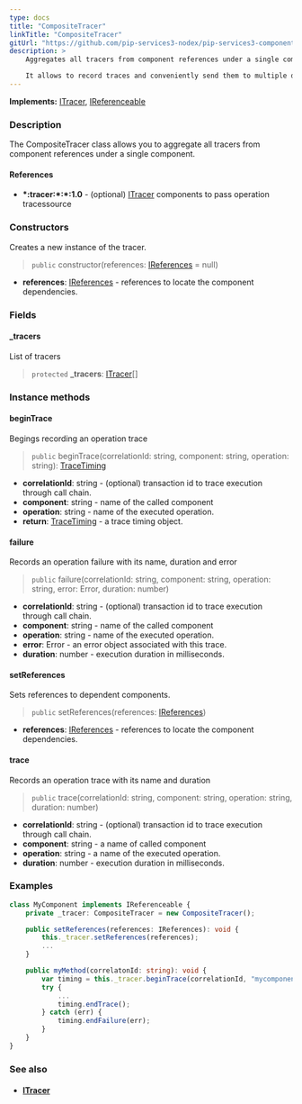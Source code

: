 ```yaml
---
type: docs
title: "CompositeTracer"
linkTitle: "CompositeTracer"
gitUrl: "https://github.com/pip-services3-nodex/pip-services3-components-nodex"
description: >
    Aggregates all tracers from component references under a single component.

    It allows to record traces and conveniently send them to multiple destinations. 
---
```


**Implements:** [ITracer](../itracer), [IReferenceable](../../../commons/refer/ireferenceable)

### Description

The CompositeTracer class allows you to aggregate all tracers from component references under a single component.

#### References

- **\*:tracer:\*:\*:1.0** - (optional) [ITracer](../itracer) components to pass operation tracessource

### Constructors
Creates a new instance of the tracer.

> `public` constructor(references: [IReferences](../../../commons/refer/ireferences) = null)

- **references**: [IReferences](../../../commons/refer/ireferences) - references to locate the component dependencies.

### Fields

<span class="hide-title-link">

#### _tracers
List of tracers
> `protected` **_tracers**: [ITracer](../itracer)[]

</span>

### Instance methods

#### beginTrace
Begings recording an operation trace

> `public` beginTrace(correlationId: string, component: string, operation: string): [TraceTiming](../trace_timing)

- **correlationId**: string - (optional) transaction id to trace execution through call chain.
- **component**: string - name of the called component
- **operation**: string - name of the executed operation.
- **return**: [TraceTiming](../trace_timing) - a trace timing object.


#### failure
Records an operation failure with its name, duration and error

> `public` failure(correlationId: string, component: string, operation: string, error: Error,
duration: number)

- **correlationId**: string - (optional) transaction id to trace execution through call chain.
- **component**: string - name of the called component
- **operation**: string - name of the executed operation.
- **error**: Error - an error object associated with this trace.
- **duration**: number - execution duration in milliseconds.


#### setReferences
Sets references to dependent components.

> `public` setReferences(references: [IReferences](../../../commons/refer/ireferences))

- **references**: [IReferences](../../../commons/refer/ireferences) - references to locate the component dependencies.

#### trace
Records an operation trace with its name and duration

> `public` trace(correlationId: string, component: string, operation: string, duration: number)

- **correlationId**: string - (optional) transaction id to trace execution through call chain.
- **component**: string - a name of called component
- **operation**: string - a name of the executed operation.
- **duration**: number - execution duration in milliseconds.

### Examples

```typescript
class MyComponent implements IReferenceable {
    private _tracer: CompositeTracer = new CompositeTracer();

    public setReferences(references: IReferences): void {
        this._tracer.setReferences(references);
        ...
    }

    public myMethod(correlatonId: string): void {
        var timing = this._tracer.beginTrace(correlationId, "mycomponent", "mymethod");
        try {
            ...
            timing.endTrace();
        } catch (err) {
            timing.endFailure(err);
        }
    }
}
```

### See also
- #### [ITracer](../itracer)
